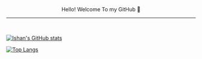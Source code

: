 <div id="header" align="center">
  Hello! Welcome To my GitHub 👋
</div>
<hr>
<br>


[![Ishan's GitHub stats](https://github-readme-stats.vercel.app/api?username=ishanshre&theme=gruvbox)](https://github.com/anuraghazra/github-readme-stats)


[![Top Langs](https://github-readme-stats.vercel.app/api/top-langs/?username=ishanshre&theme=gruvbox)](https://github.com/anuraghazra/github-readme-stats)

<!--
**ishanshre/ishanshre** is a ✨ _special_ ✨ repository because its `README.md` (this file) appears on your GitHub profile.

Here are some ideas to get you started:

- 🔭 I’m currently working on ...
- 🌱 I’m currently learning ...
- 👯 I’m looking to collaborate on ...
- 🤔 I’m looking for help with ...
- 💬 Ask me about ...
- 📫 How to reach me: ...
- 😄 Pronouns: ...
- ⚡ Fun fact: ...
-->
